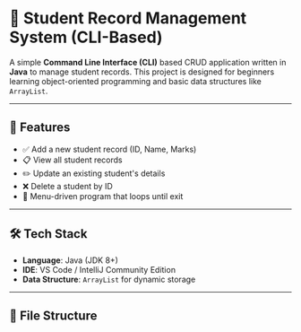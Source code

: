 # 📘 Student Record Management System (CLI-Based)

A simple **Command Line Interface (CLI)** based CRUD application written in **Java** to manage student records. This project is designed for beginners learning object-oriented programming and basic data structures like `ArrayList`.

---

## 🚀 Features

- ✅ Add a new student record (ID, Name, Marks)
- 📋 View all student records
- ✏️ Update an existing student's details
- ❌ Delete a student by ID
- 🔁 Menu-driven program that loops until exit

---

## 🛠️ Tech Stack

- **Language**: Java (JDK 8+)
- **IDE**: VS Code / IntelliJ Community Edition
- **Data Structure**: `ArrayList` for dynamic storage

---

## 📂 File Structure

